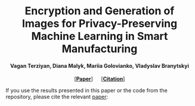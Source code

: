 <h1 align="center">Encryption and Generation of Images for Privacy-Preserving Machine Learning in Smart Manufacturing</h1>

<h4 align="center">Vagan Terziyan, Diana Malyk, Mariia Golovianko, Vladyslav Branytskyi</h4>

<p align="center"> [<b><a href="">Paper</a></b>] &emsp; [<b><a href="#citation">Citation</a></b>] </p>

If you use the results presented in this paper or the code from the repository, please cite the relevant [paper]():
